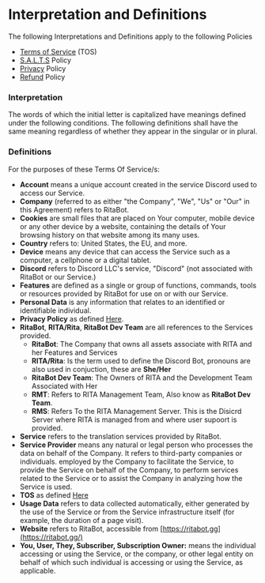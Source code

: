 # Interpretation and Definitions

The following Interpretations and Definitions apply to the following Policies

* [Terms of Service](terms-of-service.md) (TOS)
* [S.A.L.T.S](../s.a.l.t.s-policy.md) Policy
* [Privacy](privacy-policy.md) Policy
* [Refund](refund-policy.md) Policy

### Interpretation

The words of which the initial letter is capitalized have meanings defined under the following conditions. The following definitions shall have the same meaning regardless of whether they appear in the singular or in plural.

### Definitions

For the purposes of these Terms Of Service/s:

* **Account** means a unique account created in the service Discord used to access our Service.
* **Company** (referred to as either "the Company", "We", "Us" or "Our" in this Agreement) refers to RitaBot.
* **Cookies** are small files that are placed on Your computer, mobile device or any other device by a website, containing the details of Your browsing history on that website among its many uses.
* **Country** refers to: United States, the EU, and more.
* **Device** means any device that can access the Service such as a computer, a cellphone or a digital tablet.
* **Discord** refers to Discord LLC's service, "Discord" (not associated with RitaBot or our Service.)
* **Features** are defined as a single or group of functions, commands, tools or resources provided by RitaBot for use on or with our Service.
* **Personal Data** is any information that relates to an identified or identifiable individual.
* **Privacy Policy** as defined [Here](privacy-policy.md).
* **RitaBot**, **RITA/Rita**, **RitaBot Dev Team** are all references to the Services provided.
  * **RitaBot**: The Company that owns all assets associate with RITA and her Features and Services
  * **RITA/Rita**: Is the term used to define the Discord Bot, pronouns are also used in conjuction, these are **She/Her**
  * **RitaBot Dev Team**: The Owners of RITA and the Development Team Associated with Her
  * **RMT**: Refers to RITA Management Team, Also know as **RitaBot Dev Team**.
  * **RMS**: Refers To the RITA Management Server. This is the Disicrd Server where RITA is managed from and where user supoort is provided.&#x20;
* **Service** refers to the translation services provided by RitaBot.
* **Service Provider** means any natural or legal person who processes the data on behalf of the Company. It refers to third-party companies or individuals. employed by the Company to facilitate the Service, to provide the Service on behalf of the Company, to perform services related to the Service or to assist the Company in analyzing how the Service is used.
* **TOS** as defined [Here](terms-of-service.md)
* **Usage Data** refers to data collected automatically, either generated by the use of the Service or from the Service infrastructure itself (for example, the duration of a page visit).
* **Website** refers to RitaBot, accessible from [https://ritabot.gg](https://ritabot.gg/)
* **You, User, They, Subscriber, Subscription Owner:** means the individual accessing or using the Service, or the company, or other legal entity on behalf of which such individual is accessing or using the Service, as applicable.
